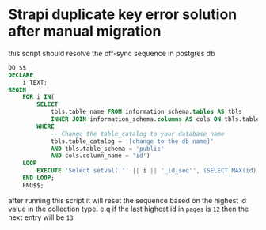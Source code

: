 # Strapi duplicate key error solution after manual migration

this script should resolve the off-sync sequence in postgres db

```sql
DO $$
DECLARE
	i TEXT;
BEGIN
	FOR i IN(
		SELECT
			tbls.table_name FROM information_schema.tables AS tbls
			INNER JOIN information_schema.columns AS cols ON tbls.table_name = cols.table_name
		WHERE
			-- Change the table_catalog to your database name
			tbls.table_catalog = '[change to the db name]'
			AND tbls.table_schema = 'public'
			AND cols.column_name = 'id')
	LOOP
		EXECUTE 'Select setval(''' || i || '_id_seq'', (SELECT MAX(id) as a FROM ' || i || '));';
	END LOOP;
	END$$;
```

after running this script it will reset the sequence based on the highest id value in the collection type. e.q if the last highest id in `pages` is `12` then the next entry will be `13`
